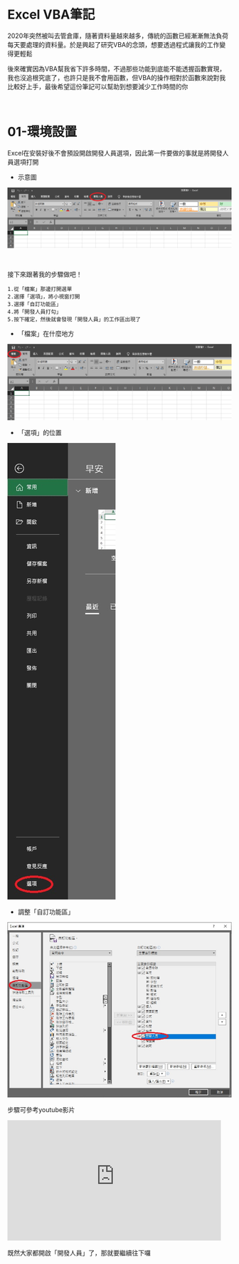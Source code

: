 # Excel VBA筆記

2020年突然被叫去管倉庫，隨著資料量越來越多，傳統的函數已經漸漸無法負荷每天要處理的資料量。於是興起了研究VBA的念頭，想要透過程式讓我的工作變得更輕鬆

後來確實因為VBA幫我省下許多時間，不過那些功能到底能不能透握函數實現，我也沒追根究底了，也許只是我不會用函數，但VBA的操作相對於函數來說對我比較好上手，最後希望這份筆記可以幫助到想要減少工作時間的你

<br/>

# 01-環境設置

Excel在安裝好後不會預設開啟開發人員選項，因此第一件要做的事就是將開發人員選項打開

- 示意圖

![image](./img/開發人員in功能區.jpg)

<br/>

接下來跟著我的步驟做吧！

    1.從「檔案」那邊打開選單
    2.選擇「選項」，將小視窗打開
    3.選擇「自訂功能區」
    4.將「開發人員打勾」
    5.按下確定，然後就會發現「開發人員」的工作區出現了


* 「檔案」在什麼地方

![image](./img/ch0_前置準備/檔案在功能區中的位置.jpg)

- 「選項」的位置

![image](./img/ch0_前置準備/選項的位置.jpg)

- 調整「自訂功能區」

![image](./img/ch0_前置準備/自訂功能區的設定.jpg)

步驟可參考youtube影片

<iframe width="480" height="270" src="https://www.youtube-nocookie.com/embed/Koe_JvnvAcY" frameborder="0" allow="accelerometer; autoplay; clipboard-write; encrypted-media; gyroscope; picture-in-picture" allowfullscreen></iframe>

既然大家都開啟「開發人員」了，那就要繼續往下囉
